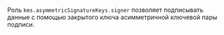 Роль `kms.asymmetricSignatureKeys.signer` позволяет подписывать данные с помощью закрытого ключа асимметричной ключевой пары подписи.